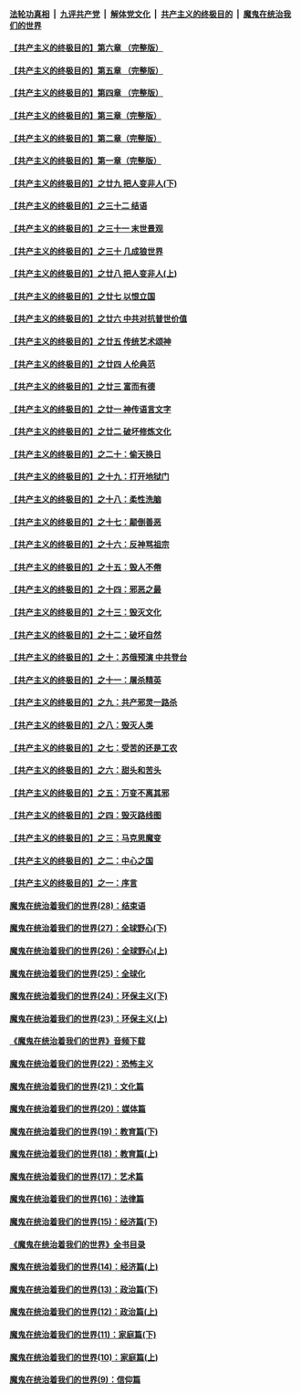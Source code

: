 

####  [法轮功真相](../../../../basic/blob/master/README.md?t=05310001) &nbsp;|&nbsp; [九评共产党](../../../../9ping.md/blob/master/README.md?t=05310001) &nbsp;|&nbsp; [解体党文化](../../../../jtdwh.md/blob/master/README.md?t=05310001)  &nbsp;|&nbsp; [共产主义的终极目的](../../../../gczydzjmd.md/blob/master/README.md?t=05310001) &nbsp;|&nbsp; [魔鬼在统治我们的世界](../../../../mgztzwmdsj.md/blob/master/README.md?t=05310001) 

#### [【共产主义的终极目的】第六章 （完整版）](../pages/nsc422/n11428913.md?t=05310001) 

#### [【共产主义的终极目的】第五章 （完整版）](../pages/nsc422/n11428912.md?t=05310001) 

#### [【共产主义的终极目的】第四章 （完整版）](../pages/nsc422/n11428907.md?t=05310001) 

#### [【共产主义的终极目的】第三章（完整版）](../pages/nsc422/n11428848.md?t=05310001) 

#### [【共产主义的终极目的】第二章（完整版）](../pages/nsc422/n11428831.md?t=05310001) 

#### [【共产主义的终极目的】第一章（完整版）](../pages/nsc422/n11417651.md?t=05310001) 

#### [【共产主义的终极目的】之廿九 把人变非人(下)](../pages/nsc422/n11344140.md?t=05310001) 

#### [【共产主义的终极目的】之三十二 结语](../pages/nsc422/n11360535.md?t=05310001) 

#### [【共产主义的终极目的】之三十一 末世景观](../pages/nsc422/n11351129.md?t=05310001) 

#### [【共产主义的终极目的】之三十 几成狼世界](../pages/nsc422/n11348280.md?t=05310001) 

#### [【共产主义的终极目的】之廿八 把人变非人(上)](../pages/nsc422/n11340492.md?t=05310001) 

#### [【共产主义的终极目的】之廿七 以恨立国](../pages/nsc422/n11336944.md?t=05310001) 

#### [【共产主义的终极目的】之廿六 中共对抗普世价值](../pages/nsc422/n11324785.md?t=05310001) 

#### [【共产主义的终极目的】之廿五 传统艺术颂神](../pages/nsc422/n11296396.md?t=05310001) 

#### [【共产主义的终极目的】之廿四 人伦典范](../pages/nsc422/n11296397.md?t=05310001) 

#### [【共产主义的终极目的】之廿三 富而有德](../pages/nsc422/n11283598.md?t=05310001) 

#### [【共产主义的终极目的】之廿一 神传语言文字](../pages/nsc422/n11263265.md?t=05310001) 

#### [【共产主义的终极目的】之廿二 破坏修炼文化](../pages/nsc422/n11245728.md?t=05310001) 

#### [【共产主义的终极目的】之二十：偷天换日](../pages/nsc422/n11238846.md?t=05310001) 

#### [【共产主义的终极目的】之十九：打开地狱门](../pages/nsc422/n11206376.md?t=05310001) 

#### [【共产主义的终极目的】之十八：柔性洗脑](../pages/nsc422/n11199994.md?t=05310001) 

#### [【共产主义的终极目的】之十七：颠倒善恶](../pages/nsc422/n11179782.md?t=05310001) 

#### [【共产主义的终极目的】之十六：反神骂祖宗](../pages/nsc422/n11166798.md?t=05310001) 

#### [【共产主义的终极目的】之十五：毁人不倦](../pages/nsc422/n11166792.md?t=05310001) 

#### [【共产主义的终极目的】之十四：邪恶之最](../pages/nsc422/n11150249.md?t=05310001) 

#### [【共产主义的终极目的】之十三：毁灭文化](../pages/nsc422/n11135227.md?t=05310001) 

#### [【共产主义的终极目的】之十二：破坏自然](../pages/nsc422/n11135214.md?t=05310001) 

#### [【共产主义的终极目的】之十：苏俄预演 中共登台](../pages/nsc422/n11118424.md?t=05310001) 

#### [【共产主义的终极目的】之十一：屠杀精英](../pages/nsc422/n11118442.md?t=05310001) 

#### [【共产主义的终极目的】之九：共产邪灵一路杀](../pages/nsc422/n11114139.md?t=05310001) 

#### [【共产主义的终极目的】之八：毁灭人类](../pages/nsc422/n11108503.md?t=05310001) 

#### [【共产主义的终极目的】之七：受苦的还是工农](../pages/nsc422/n11101809.md?t=05310001) 

#### [【共产主义的终极目的】之六：甜头和苦头](../pages/nsc422/n11096971.md?t=05310001) 

#### [【共产主义的终极目的】之五：万变不离其邪](../pages/nsc422/n11091285.md?t=05310001) 

#### [【共产主义的终极目的】之四：毁灭路线图](../pages/nsc422/n11086284.md?t=05310001) 

#### [【共产主义的终极目的】之三：马克思魔变](../pages/nsc422/n11061941.md?t=05310001) 

#### [【共产主义的终极目的】之二：中心之国](../pages/nsc422/n11047728.md?t=05310001) 

#### [【共产主义的终极目的】之一：序言](../pages/nsc422/n11086077.md?t=05310001) 

#### [魔鬼在统治着我们的世界(28)：结束语](../pages/nsc422/n10936246.md?t=05310001) 

#### [魔鬼在统治着我们的世界(27)：全球野心(下)](../pages/nsc422/n10928319.md?t=05310001) 

#### [魔鬼在统治着我们的世界(26)：全球野心(上)](../pages/nsc422/n10900318.md?t=05310001) 

#### [魔鬼在统治着我们的世界(25)：全球化](../pages/nsc422/n10788205.md?t=05310001) 

#### [魔鬼在统治着我们的世界(24)：环保主义(下)](../pages/nsc422/n10695307.md?t=05310001) 

#### [魔鬼在统治着我们的世界(23)：环保主义(上)](../pages/nsc422/n10688613.md?t=05310001) 

#### [《魔鬼在统治着我们的世界》音频下载](../pages/nsc422/n10635553.md?t=05310001) 

#### [魔鬼在统治着我们的世界(22)：恐怖主义](../pages/nsc422/n10614727.md?t=05310001) 

#### [魔鬼在统治着我们的世界(21)：文化篇](../pages/nsc422/n10597706.md?t=05310001) 

#### [魔鬼在统治着我们的世界(20)：媒体篇](../pages/nsc422/n10586579.md?t=05310001) 

#### [魔鬼在统治着我们的世界(19)：教育篇(下)](../pages/nsc422/n10564808.md?t=05310001) 

#### [魔鬼在统治着我们的世界(18)：教育篇(上)](../pages/nsc422/n10526970.md?t=05310001) 

#### [魔鬼在统治着我们的世界(17)：艺术篇](../pages/nsc422/n10499093.md?t=05310001) 

#### [魔鬼在统治着我们的世界(16)：法律篇](../pages/nsc422/n10485969.md?t=05310001) 

#### [魔鬼在统治着我们的世界(15)：经济篇(下)](../pages/nsc422/n10469975.md?t=05310001) 

#### [《魔鬼在统治着我们的世界》全书目录](../pages/nsc422/n10464261.md?t=05310001) 

#### [魔鬼在统治着我们的世界(14)：经济篇(上)](../pages/nsc422/n10457370.md?t=05310001) 

#### [魔鬼在统治着我们的世界(13)：政治篇(下)](../pages/nsc422/n10448270.md?t=05310001) 

#### [魔鬼在统治着我们的世界(12)：政治篇(上)](../pages/nsc422/n10444576.md?t=05310001) 

#### [魔鬼在统治着我们的世界(11)：家庭篇(下)](../pages/nsc422/n10440961.md?t=05310001) 

#### [魔鬼在统治着我们的世界(10)：家庭篇(上)](../pages/nsc422/n10435448.md?t=05310001) 

#### [魔鬼在统治着我们的世界(9)：信仰篇](../pages/nsc422/n10432159.md?t=05310001) 

